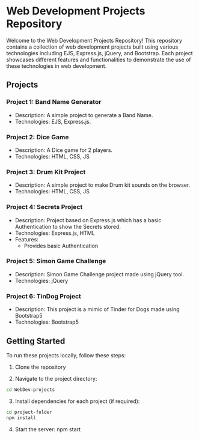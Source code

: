 # Web Development Projects Repository

Welcome to the Web Development Projects Repository! This repository contains a collection of web development projects built using various technologies including EJS, Express.js, jQuery, and Bootstrap. Each project showcases different features and functionalities to demonstrate the use of these technologies in web development.

## Projects

### Project 1: Band Name Generator 
- Description: A simple project to generate a Band Name.
- Technologies: EJS, Express.js.

### Project 2: Dice Game
- Description: A Dice game for 2 players.
- Technologies: HTML, CSS, JS

### Project 3: Drum Kit Project
- Description: A simple project to make Drum kit sounds on the browser.
- Technologies: HTML, CSS, JS

### Project 4: Secrets Project
- Description: Project based on Express.js which has a basic Authentication to show the Secrets stored.
- Technologies: Express.js, HTML
- Features:
  - Provides basic Authentication

### Project 5: Simon Game Challenge
- Description: Simon Game Challenge project made using jQuery tool.
- Technologies: jQuery

### Project 6: TinDog Project
- Description: This project is a mimic of Tinder for Dogs made using Bootstrap5
- Technologies: Bootstrap5

## Getting Started

To run these projects locally, follow these steps:

1. Clone the repository

2. Navigate to the project directory:

```bash
cd WebDev-projects
```

3. Install dependencies for each project (if required):

```bash
cd project-folder
npm install
```

4. Start the server:
npm start
